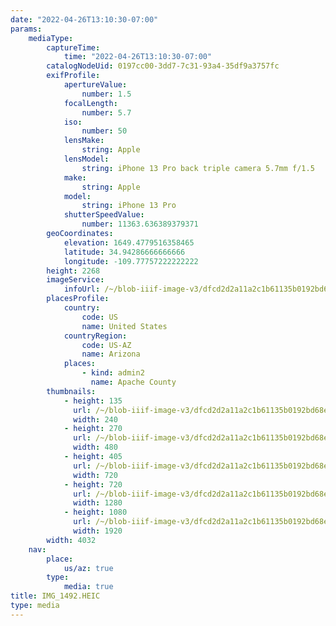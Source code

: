 ```yaml
---
date: "2022-04-26T13:10:30-07:00"
params:
    mediaType:
        captureTime:
            time: "2022-04-26T13:10:30-07:00"
        catalogNodeUid: 0197cc00-3dd7-7c31-93a4-35df9a3757fc
        exifProfile:
            apertureValue:
                number: 1.5
            focalLength:
                number: 5.7
            iso:
                number: 50
            lensMake:
                string: Apple
            lensModel:
                string: iPhone 13 Pro back triple camera 5.7mm f/1.5
            make:
                string: Apple
            model:
                string: iPhone 13 Pro
            shutterSpeedValue:
                number: 11363.636389379371
        geoCoordinates:
            elevation: 1649.4779516358465
            latitude: 34.94286666666666
            longitude: -109.77757222222222
        height: 2268
        imageService:
            infoUrl: /~/blob-iiif-image-v3/dfcd2d2a11a2c1b61135b0192bd68ef7fb18cd3846d3169e1ad113d021e8fe7d/info.json
        placesProfile:
            country:
                code: US
                name: United States
            countryRegion:
                code: US-AZ
                name: Arizona
            places:
                - kind: admin2
                  name: Apache County
        thumbnails:
            - height: 135
              url: /~/blob-iiif-image-v3/dfcd2d2a11a2c1b61135b0192bd68ef7fb18cd3846d3169e1ad113d021e8fe7d/full/240%2C135/0/default.jpg
              width: 240
            - height: 270
              url: /~/blob-iiif-image-v3/dfcd2d2a11a2c1b61135b0192bd68ef7fb18cd3846d3169e1ad113d021e8fe7d/full/480%2C270/0/default.jpg
              width: 480
            - height: 405
              url: /~/blob-iiif-image-v3/dfcd2d2a11a2c1b61135b0192bd68ef7fb18cd3846d3169e1ad113d021e8fe7d/full/720%2C405/0/default.jpg
              width: 720
            - height: 720
              url: /~/blob-iiif-image-v3/dfcd2d2a11a2c1b61135b0192bd68ef7fb18cd3846d3169e1ad113d021e8fe7d/full/1280%2C720/0/default.jpg
              width: 1280
            - height: 1080
              url: /~/blob-iiif-image-v3/dfcd2d2a11a2c1b61135b0192bd68ef7fb18cd3846d3169e1ad113d021e8fe7d/full/1920%2C1080/0/default.jpg
              width: 1920
        width: 4032
    nav:
        place:
            us/az: true
        type:
            media: true
title: IMG_1492.HEIC
type: media
---
```

